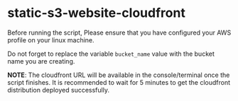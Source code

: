 # static-s3-website-cloudfront

Before running the script, Please ensure that you have configured your AWS profile on your linux machine.

Do not forget to replace the variable `bucket_name` value with the bucket name you are creating.

**NOTE**:
The cloudfront URL will be available in the console/terminal once the script finishes. It is recommended to wait for 5 minutes to get the cloudfront distribution deployed successfully.
